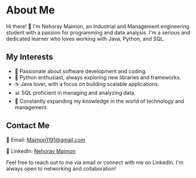 # About Me

Hi there! 👋 I'm Nehoray Maimon, an Industrial and Management engineering student with a passion for programming and data analysis. I'm a serious and dedicated learner who loves working with Java, Python, and SQL.

## My Interests

- 🚀 Passionate about software development and coding.
- 🐍 Python enthusiast, always exploring new libraries and frameworks.
- ☕ Java lover, with a focus on building scalable applications.
- 📊 SQL proficient in managing and analyzing data.
- 📖 Constantly expanding my knowledge in the world of technology and management.

## Contact Me

📧 Email: [Maimon1191@gmail.com](mailto:Maimon1191@gmail.com)

🔗 LinkedIn: [Nehoray Maimon](https://www.linkedin.com/in/nehoray-maimon-244ab0224/)

Feel free to reach out to me via email or connect with me on LinkedIn. I'm always open to networking and collaboration!

